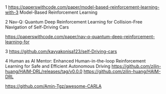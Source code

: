 1  https://paperswithcode.com/paper/model-based-reinforcement-learning-with-3
Model-Based Reinforcement Learning

2 Nav-Q: Quantum Deep Reinforcement Learning for Collision-Free Navigation of Self-Driving Cars

https://paperswithcode.com/paper/nav-q-quantum-deep-reinforcement-learning-for

 3 https://github.com/kavyakonisa123/self-Driving-cars

 4 Human as AI Mentor: Enhanced Human-in-the-loop Reinforcement Learning for Safe and Efficient Autonomous Driving
 https://github.com/zilin-huang/HAIM-DRL/releases/tag/v0.0.0
 https://github.com/zilin-huang/HAIM-DRL


https://github.com/Amin-Tgz/awesome-CARLA
